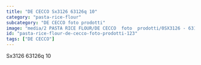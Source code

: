 ```yaml
---
title: "DE CECCO Sx3126 63126q 10"
category: "pasta-rice-flour"
subcategory: "DE CECCO foto prodotti"
image: "media/2 PASTA RICE FLOUR/DE CECCO  foto  prodotti/0SX3126 - 63126Q-10.jpg"
id: "pasta-rice-flour-de-cecco-foto-prodotti-123"
tags: ["DE CECCO"]
---
```


Sx3126 63126q 10
